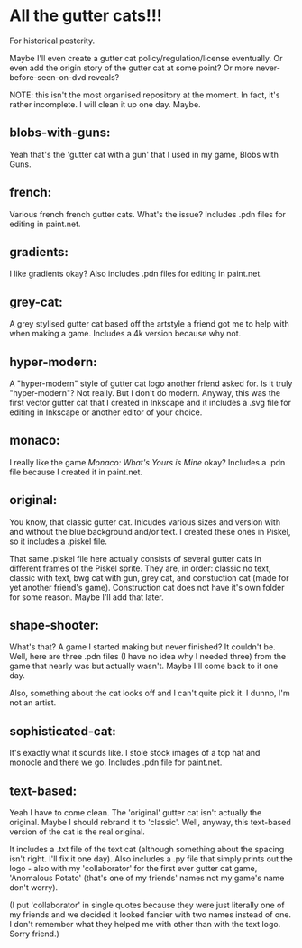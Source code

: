# All the gutter cats!!!
For historical posterity.

Maybe I'll even create a gutter cat policy/regulation/license eventually. Or even add the origin story of the gutter cat at some point? Or more never-before-seen-on-dvd reveals?

NOTE: this isn't the most organised repository at the moment. In fact, it's rather incomplete. I will clean it up one day. Maybe.

## blobs-with-guns:
Yeah that's the 'gutter cat with a gun' that I used in my game, Blobs with Guns.

## french:
Various french french gutter cats. What's the issue? Includes .pdn files for editing in paint.net.

## gradients:
I like gradients okay? Also includes .pdn files for editing in paint.net.

## grey-cat:
A grey stylised gutter cat based off the artstyle a friend got me to help with when making a game. Includes a 4k version because why not.

## hyper-modern:
A "hyper-modern" style of gutter cat logo another friend asked for. Is it truly "hyper-modern"? Not really. But I don't do modern.
Anyway, this was the first vector gutter cat that I created in Inkscape and it includes a .svg file for editing in Inkscape or another editor of your choice.

## monaco:
I really like the game *Monaco: What's Yours is Mine* okay? Includes a .pdn file because I created it in paint.net.

## original:
You know, that classic gutter cat. Inlcudes various sizes and version with and without the blue background and/or text. I created these ones in Piskel, so it includes a .piskel file.

That same .piskel file here actually consists of several gutter cats in different frames of the Piskel sprite. They are, in order: classic no text, classic with text, bwg cat with gun, grey cat, and constuction cat (made for yet another friend's game).
Construction cat does not have it's own folder for some reason. Maybe I'll add that later.

## shape-shooter:
What's that? A game I started making but never finished? It couldn't be. Well, here are three .pdn files (I have no idea why I needed three) from the game that nearly was but actually wasn't. Maybe I'll come back to it one day.

Also, something about the cat looks off and I can't quite pick it. I dunno, I'm not an artist.

## sophisticated-cat:
It's exactly what it sounds like. I stole stock images of a top hat and monocle and there we go. Includes .pdn file for paint.net.

## text-based:
Yeah I have to come clean. The 'original' gutter cat isn't actually the original. Maybe I should rebrand it to 'classic'. Well, anyway, this text-based version of the cat is the real original.

It includes a .txt file of the text cat (although something about the spacing isn't right. I'll fix it one day).
Also includes a .py file that simply prints out the logo - also with my 'collaborator' for the first ever gutter cat game, 'Anomalous Potato' (that's one of my friends' names not my game's name don't worry).

(I put 'collaborator' in single quotes because they were just literally one of my friends and we decided it looked fancier with two names instead of one. I don't remember what they helped me with other than with the text logo. Sorry friend.)

